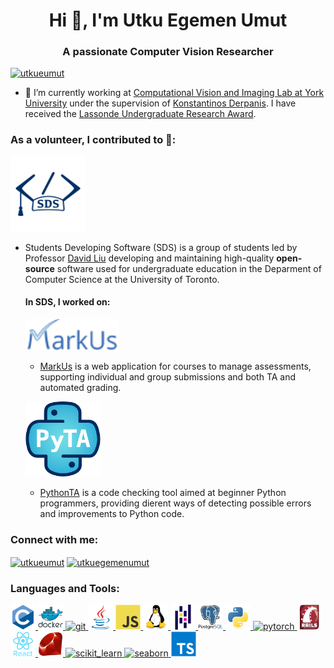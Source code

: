 <h1 align="center">Hi 👋, I'm Utku Egemen Umut</h1>
<h3 align="center">A passionate Computer Vision Researcher</h3>

<p align="left"> <a href="https://twitter.com/utkueumut" target="blank"><img src="https://img.shields.io/twitter/follow/utkueumut?logo=twitter&style=for-the-badge" alt="utkueumut" /></a> </p>

- 🔭 I’m currently working at [Computational Vision and Imaging Lab at York University](https://github.com/YorkUCVIL) under the supervision of [Konstantinos Derpanis](https://csprofkgd.github.io/). I have received the [Lassonde Undergraduate Research Award](https://lassonde.yorku.ca/research/lura-and-usra-research-at-lassonde).

### **As a volunteer, I contributed to** :construction_worker::

<code><img src="https://github.com/umututku03/umututku03/blob/main/sds-png.svg" alt="Sample Image" width="120" height="120"></code>
- Students Developing Software (SDS) is a group of students led by Professor [David Liu](https://www.cs.toronto.edu/~david/) developing and maintaining high-quality **open-source** software used for undergraduate education in the Deparment of Computer Science at the University of Toronto.
  #### In SDS, I worked on:

  <code><img height="50" src="https://github.com/MarkUsProject/Markus/blob/master/app/assets/images/markus_logo_small.png"></code>
  - [MarkUs](https://github.com/MarkUsProject) is a web application for courses to manage assessments, supporting individual and group submissions and both TA and automated grading.
    
  <code><img height="120" width="120" src="https://github.com/umututku03/umututku03/blob/main/pyTA-png.png"></code>
  - [PythonTA](https://github.com/pyta-uoft) is a code checking tool aimed at beginner Python programmers, providing dierent ways of detecting possible errors and improvements to Python code.

<h3 align="left">Connect with me:</h3>
<p align="left">
<a href="https://twitter.com/utkueumut" target="blank"><img align="center" src="https://raw.githubusercontent.com/rahuldkjain/github-profile-readme-generator/master/src/images/icons/Social/twitter.svg" alt="utkueumut" height="30" width="40" /></a>
<a href="https://linkedin.com/in/utkuegemenumut" target="blank"><img align="center" src="https://raw.githubusercontent.com/rahuldkjain/github-profile-readme-generator/master/src/images/icons/Social/linked-in-alt.svg" alt="utkuegemenumut" height="30" width="40" /></a>
</p>

<h3 align="left">Languages and Tools:</h3>
<p align="left"> <a href="https://www.cprogramming.com/" target="_blank" rel="noreferrer"> <img src="https://raw.githubusercontent.com/devicons/devicon/master/icons/c/c-original.svg" alt="c" width="40" height="40"/> </a> <a href="https://www.docker.com/" target="_blank" rel="noreferrer"> <img src="https://raw.githubusercontent.com/devicons/devicon/master/icons/docker/docker-original-wordmark.svg" alt="docker" width="40" height="40"/> </a> <a href="https://git-scm.com/" target="_blank" rel="noreferrer"> <img src="https://www.vectorlogo.zone/logos/git-scm/git-scm-icon.svg" alt="git" width="40" height="40"/> </a> <a href="https://www.java.com" target="_blank" rel="noreferrer"> <img src="https://raw.githubusercontent.com/devicons/devicon/master/icons/java/java-original.svg" alt="java" width="40" height="40"/> </a> <a href="https://developer.mozilla.org/en-US/docs/Web/JavaScript" target="_blank" rel="noreferrer"> <img src="https://raw.githubusercontent.com/devicons/devicon/master/icons/javascript/javascript-original.svg" alt="javascript" width="40" height="40"/> </a> <a href="https://www.linux.org/" target="_blank" rel="noreferrer"> <img src="https://raw.githubusercontent.com/devicons/devicon/master/icons/linux/linux-original.svg" alt="linux" width="40" height="40"/> </a> <a href="https://pandas.pydata.org/" target="_blank" rel="noreferrer"> <img src="https://raw.githubusercontent.com/devicons/devicon/2ae2a900d2f041da66e950e4d48052658d850630/icons/pandas/pandas-original.svg" alt="pandas" width="40" height="40"/> </a> <a href="https://www.postgresql.org" target="_blank" rel="noreferrer"> <img src="https://raw.githubusercontent.com/devicons/devicon/master/icons/postgresql/postgresql-original-wordmark.svg" alt="postgresql" width="40" height="40"/> </a> <a href="https://www.python.org" target="_blank" rel="noreferrer"> <img src="https://raw.githubusercontent.com/devicons/devicon/master/icons/python/python-original.svg" alt="python" width="40" height="40"/> </a> <a href="https://pytorch.org/" target="_blank" rel="noreferrer"> <img src="https://www.vectorlogo.zone/logos/pytorch/pytorch-icon.svg" alt="pytorch" width="40" height="40"/> </a> <a href="https://rubyonrails.org" target="_blank" rel="noreferrer"> <img src="https://raw.githubusercontent.com/devicons/devicon/master/icons/rails/rails-original-wordmark.svg" alt="rails" width="40" height="40"/> </a> <a href="https://reactjs.org/" target="_blank" rel="noreferrer"> <img src="https://raw.githubusercontent.com/devicons/devicon/master/icons/react/react-original-wordmark.svg" alt="react" width="40" height="40"/> </a> <a href="https://www.ruby-lang.org/en/" target="_blank" rel="noreferrer"> <img src="https://raw.githubusercontent.com/devicons/devicon/master/icons/ruby/ruby-original.svg" alt="ruby" width="40" height="40"/> </a> <a href="https://scikit-learn.org/" target="_blank" rel="noreferrer"> <img src="https://upload.wikimedia.org/wikipedia/commons/0/05/Scikit_learn_logo_small.svg" alt="scikit_learn" width="40" height="40"/> </a> <a href="https://seaborn.pydata.org/" target="_blank" rel="noreferrer"> <img src="https://seaborn.pydata.org/_images/logo-mark-lightbg.svg" alt="seaborn" width="40" height="40"/> </a> <a href="https://www.typescriptlang.org/" target="_blank" rel="noreferrer"> <img src="https://raw.githubusercontent.com/devicons/devicon/master/icons/typescript/typescript-original.svg" alt="typescript" width="40" height="40"/> </a> </p>
